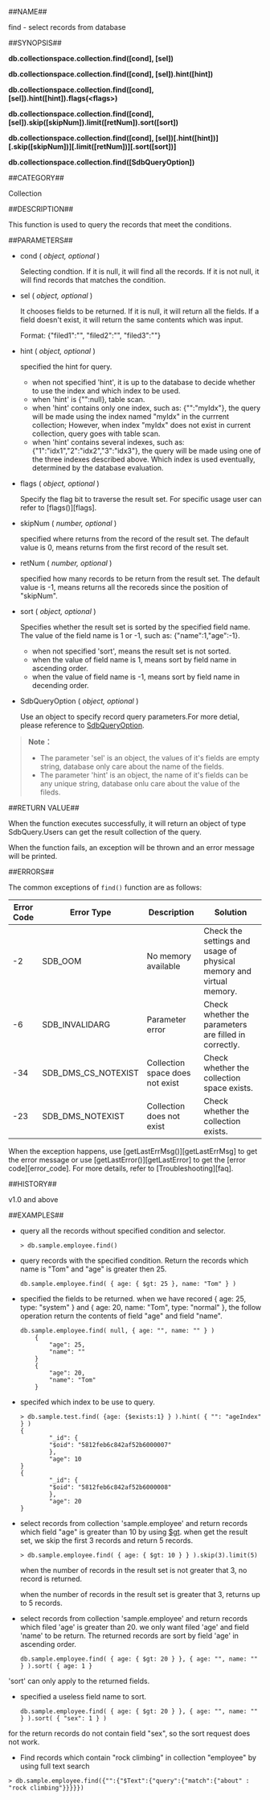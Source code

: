 ##NAME##

find - select records from database

##SYNOPSIS##

**db.collectionspace.collection.find([cond], [sel])**

**db.collectionspace.collection.find([cond], [sel]).hint([hint])**

**db.collectionspace.collection.find([cond], [sel]).hint([hint]).flags(\<flags\>)**

**db.collectionspace.collection.find([cond], [sel]).skip([skipNum]).limit([retNum]).sort([sort])**

**db.collectionspace.collection.find([cond], [sel])[.hint([hint])][.skip([skipNum])][.limit([retNum])][.sort([sort])]**

**db.collectionspace.collection.find([SdbQueryOption])**

##CATEGORY##

Collection

##DESCRIPTION##

This function is used to query the records that meet the conditions.

##PARAMETERS##

- cond ( *object, optional* )

	Selecting condtion. If it is null, it will find all the records. 
    If it is not null, it will find records that matches the condition.

- sel ( *object, optional* )

	It chooses fields to be returned. If it is null, it will return all the fields.
    If a field doesn't exist, it will return the same contents which was input. 
	
	Format: {"filed1":"", "filed2":"", "filed3":""}

- hint ( *object, optional* )

	specified the hint for query.
	* when not specified 'hint', it is up to the database to decide whether 
      to use the index and which index to be used. 
	* when 'hint' is {"":null}, table scan.
	* when 'hint' contains only one index, such as: {"":"myIdx"}, the query will be
      made using the index named "myIdx" in the currrent collection; However, when index "myIdx" does not exist in current collection, query goes with table scan.
	* when 'hint' contains several indexes, such as: {"1":"idx1","2":"idx2","3":"idx3"},
		 	  the query	will be made using one of the three indexes described above. Which 
	  index is used eventually, determined by the database evaluation.

- flags ( *object, optional* )

    Specify the flag bit to traverse the result set. For specific usage user can refer to [flags()][flags].

- skipNum ( *number, optional* )

	specified where returns from the record of the result set. The default value is 0, 
	means returns from the first record of the result set.

- retNum ( *number, optional* )

	specified how many records to be return from the result set. The default value is -1,
	means returns all the recoreds since the position of "skipNum".

- sort ( *object, optional* )

	Specifies whether the result set is sorted by the specified field name. The 
  	value of the field name is 1 or -1, such as: {"name":1,"age":-1}.
	* when not specified 'sort', means the result set is not sorted.
	* when the value of field name is 1, means sort by field name in ascending order.
	* when the value of field name is -1, means sort by field name in decending order.

- SdbQueryOption ( *object, optional* )

	Use an object to specify record query parameters.For more detial, please  reference to [SdbQueryOption](manual/Manual/Sequoiadb_command/AuxiliaryObjects/SdbQueryOption.md).

>**Note：**
>
> * The parameter 'sel' is an object, the values of it's fields are empty string, 
  database only care about the name of the fields.
> * The parameter 'hint' is an object, the name of it's fields can be any unique string,
  database onlu care about the value of the fileds.

##RETURN VALUE##

When the function executes successfully, it will return an object of type SdbQuery.Users can get the result collection of the query.

When the function fails, an exception will be thrown and an error message will be printed.

##ERRORS##

The common exceptions of `find()` function are as follows:

| Error Code | Error Type | Description | Solution |
| ------ | --- | ------------ | ----------- |
| -2 | SDB_OOM | No memory available| Check the settings and usage of physical memory and virtual memory.|
| -6 | SDB_INVALIDARG | Parameter error | Check whether the parameters are filled in correctly.|
| -34 | SDB_DMS_CS_NOTEXIST | Collection space does not exist| Check whether the collection space exists.|
| -23 | SDB_DMS_NOTEXIST| Collection does not exist | Check whether the collection exists.|

When the exception happens, use [getLastErrMsg()][getLastErrMsg] to get the error message or use [getLastError()][getLastError] to get the [error code][error_code]. For more details, refer to [Troubleshooting][faq].

##HISTORY##

v1.0 and above

##EXAMPLES##

- query all the records without specified condition and selector.

	```lang-javascript
	> db.sample.employee.find()
	```

- query records with the specified condition. Return the records which name
   is "Tom" and "age" is greater then 25.

	```lang-javascript
	db.sample.employee.find( { age: { $gt: 25 }, name: "Tom" } )
	```
- specified the fields to be returned. when we have recored { age: 25, type: "system" }
   and { age: 20, name: "Tom", type: "normal" }, the follow operation return the contents 
   of field "age" and field "name".

	```lang-javascript
	db.sample.employee.find( null, { age: "", name: "" } )
	 	{
	    	"age": 25,
	      	"name": ""
	 	}
	 	{
	      	"age": 20,
	      	"name": "Tom"
	 	}
	```
- specifed which index to be use to query.

	```lang-javascript
   > db.sample.test.find( {age: {$exists:1} } ).hint( { "": "ageIndex" } )
	{
    		"_id": {
    		"$oid": "5812feb6c842af52b6000007"
    		},
    		"age": 10
	}
	{
    		"_id": {
    		"$oid": "5812feb6c842af52b6000008"
    		},
    		"age": 20
	}
	```

- select records from collection 'sample.employee' and return records which field "age" is greater 
   than 10 by using [$gt](manual/Manual/Operator/match_operator/gt.md). when get the result set,
   we skip the first 3 records and return 5 records.

	```lang-javascript
	> db.sample.employee.find( { age: { $gt: 10 } } ).skip(3).limit(5)
	```
	when the number of records in the result set is not greater that 3, no record is returned.

	when the number of records in the result set is greater that 3, returns up to 5 records.

- select records from collection 'sample.employee' and return records which filed 'age' is greater
   than 20. we only want filed 'age' and field 'name' to be return. The returned records are
   sort by field 'age' in ascending order.

	```lang-javascript
	db.sample.employee.find( { age: { $gt: 20 } }, { age: "", name: "" } ).sort( { age: 1 }
	```

 'sort' can only apply to the returned fields.

- specified a useless field name to sort.

	```lang-javascript
	db.sample.employee.find( { age: { $gt: 20 } }, { age: "", name: "" } ).sort( { "sex": 1 } )
	```

 for the return records do not contain field "sex", so the sort request does not work.

- Find records which contain "rock climbing" in collection "employee" by using full text search

 ```lang-javascript
> db.sample.employee.find({"":{"$Text":{"query":{"match":{"about" : "rock climbing"}}}}})
 ```

[^_^]:
    Links
[overview]:manual/Manual/Operator/Match_Operator/Readme.md
[text_index]:manual/Distributed_Engine/Architecture/Data_Model/text_index.md
[QueryOption]:manual/Manual/Sequoiadb_Command/AuxiliaryObjects/SdbQueryOption.md
[getLastError]:manual/Manual/Sequoiadb_Command/Global/getLastError.md
[error_code]:manual/Manual/Sequoiadb_error_code.md
[getLastErrMsg]:manual/Manual/Sequoiadb_Command/Global/getLastErrMsg.md
[faq]:manual/FAQ/faq_sdb.md
[gt]:manual/Manual/Operator/Match_Operator/gt.md
[flags]:manual/Manual/Sequoiadb_Command/SdbQuery/flags.md